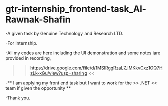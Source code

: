 # gtr-internship_frontend-task_Al-Rawnak-Shafin
  -A given task by Genuine Technology and Research LTD.
  
  
  -For Internship.
  
  -All my codes are here including the UI demonstration and some notes iare provided in recording,
  >> https://drive.google.com/file/d/1MSIRggRzaL7_IMKkvCxz1OQ7HzLk-xGu/view?usp=sharing <<
  
  
  -** I am applying my front end task but I want to work for the >> .NET << team if given the opportunity **
  
  -Thank you.
